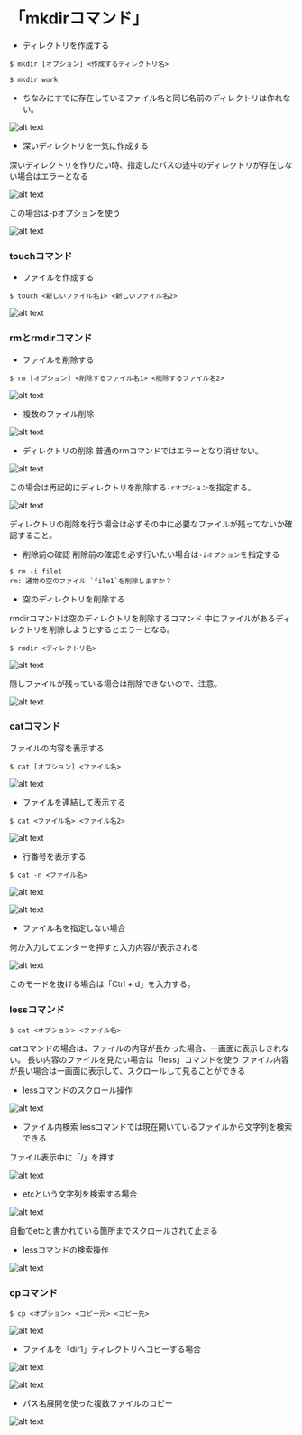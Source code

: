 # 「mkdirコマンド」

- ディレクトリを作成する

```
$ mkdir [オプション] <作成するディレクトリ名>
```

```
$ mkdir work
```

- ちなみにすでに存在しているファイル名と同じ名前のディレクトリは作れない。

![alt text](image.png)

- 深いディレクトリを一気に作成する

深いディレクトリを作りたい時、指定したパスの途中のディレクトリが存在しない場合はエラーとなる

![alt text](image-1.png)

この場合は-pオプションを使う

![alt text](image-2.png)

### touchコマンド

- ファイルを作成する

```
$ touch <新しいファイル名1> <新しいファイル名2>
```

![alt text](image-3.png)

### rmとrmdirコマンド

- ファイルを削除する

```
$ rm [オプション] <削除するファイル名1> <削除するファイル名2>
```

![alt text](image-4.png)

- 複数のファイル削除

![alt text](image-5.png)

- ディレクトリの削除
普通のrmコマンドではエラーとなり消せない。

![alt text](image-6.png)

この場合は再起的にディレクトリを削除する`-rオプション`を指定する。

![alt text](image-7.png)

ディレクトリの削除を行う場合は必ずその中に必要なファイルが残ってないか確認すること。

- 削除前の確認
削除前の確認を必ず行いたい場合は`-iオプション`を指定する

```
$ rm -i file1
rm: 通常の空のファイル `file1`を削除しますか？
```

- 空のディレクトリを削除する

rmdirコマンドは空のディレクトリを削除するコマンド
中にファイルがあるディレクトリを削除しようとするとエラーとなる。

```
$ rmdir <ディレクトリ名>
```

![alt text](image-8.png)

隠しファイルが残っている場合は削除できないので、注意。

![alt text](image-9.png)

### catコマンド

ファイルの内容を表示する

```
$ cat [オプション] <ファイル名>
```

![alt text](image-10.png)

- ファイルを連結して表示する

```
$ cat <ファイル名> <ファイル名2>
```

![alt text](image-11.png)

- 行番号を表示する

```
$ cat -n <ファイル名>
```

![alt text](image-12.png)

![alt text](image-13.png)

- ファイル名を指定しない場合

何か入力してエンターを押すと入力内容が表示される

![alt text](image-14.png)

このモードを抜ける場合は「Ctrl + d」を入力する。

### lessコマンド

```
$ cat <オプション> <ファイル名>
```

catコマンドの場合は、ファイルの内容が長かった場合、一画面に表示しきれない。
長い内容のファイルを見たい場合は「less」コマンドを使う
ファイル内容が長い場合は一画面に表示して、スクロールして見ることができる

- lessコマンドのスクロール操作

![alt text](image-15.png)

- ファイル内検索
lessコマンドでは現在開いているファイルから文字列を検索できる

ファイル表示中に「/」を押す

![alt text](image-16.png)

- etcという文字列を検索する場合

![alt text](image-17.png)

自動でetcと書かれている箇所までスクロールされて止まる

- lessコマンドの検索操作

![alt text](image-18.png)

### cpコマンド

```
$ cp <オプション> <コピー元> <コピー先>
```

![alt text](image-19.png)

- ファイルを「dir1」ディレクトリへコピーする場合

![alt text](image-20.png)

![alt text](image-21.png)

- パス名展開を使った複数ファイルのコピー

![alt text](image-22.png)

